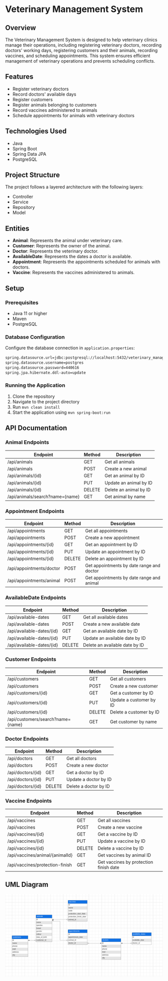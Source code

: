 
# Veterinary Management System

## Overview

The Veterinary Management System is designed to help veterinary clinics manage their operations, including registering veterinary doctors, recording doctors' working days, registering customers and their animals, recording vaccines, and scheduling appointments. This system ensures efficient management of veterinary operations and prevents scheduling conflicts.

## Features

- Register veterinary doctors
- Record doctors' available days
- Register customers
- Register animals belonging to customers
- Record vaccines administered to animals
- Schedule appointments for animals with veterinary doctors

## Technologies Used

- Java
- Spring Boot
- Spring Data JPA
- PostgreSQL

## Project Structure

The project follows a layered architecture with the following layers:
- Controller
- Service
- Repository
- Model

## Entities

- **Animal**: Represents the animal under veterinary care.
- **Customer**: Represents the owner of the animal.
- **Doctor**: Represents the veterinary doctor.
- **AvailableDate**: Represents the dates a doctor is available.
- **Appointment**: Represents the appointments scheduled for animals with doctors.
- **Vaccine**: Represents the vaccines administered to animals.

## Setup

### Prerequisites

- Java 11 or higher
- Maven
- PostgreSQL

### Database Configuration

Configure the database connection in `application.properties`:

```properties
spring.datasource.url=jdbc:postgresql://localhost:5432/veterinary_management_system
spring.datasource.username=postgres
spring.datasource.password=440616
spring.jpa.hibernate.ddl-auto=update
```

### Running the Application

1. Clone the repository
2. Navigate to the project directory
3. Run `mvn clean install`
4. Start the application using `mvn spring-boot:run`

## API Documentation

### Animal Endpoints

| Endpoint                           | Method | Description                    |
|------------------------------------|--------|--------------------------------|
| /api/animals                       | GET    | Get all animals                |
| /api/animals                       | POST   | Create a new animal            |
| /api/animals/{id}                  | GET    | Get an animal by ID            |
| /api/animals/{id}                  | PUT    | Update an animal by ID         |
| /api/animals/{id}                  | DELETE | Delete an animal by ID         |
| /api/animals/search?name={name}    | GET    | Get animal by name             |

### Appointment Endpoints

| Endpoint                           | Method | Description                                |
|------------------------------------|--------|--------------------------------------------|
| /api/appointments                  | GET    | Get all appointments                       |
| /api/appointments                  | POST   | Create a new appointment                   |
| /api/appointments/{id}             | GET    | Get an appointment by ID                   |
| /api/appointments/{id}             | PUT    | Update an appointment by ID                |
| /api/appointments/{id}             | DELETE | Delete an appointment by ID                |
| /api/appointments/doctor           | POST   | Get appointments by date range and doctor  |
| /api/appointments/animal           | POST   | Get appointments by date range and animal  |

### AvailableDate Endpoints

| Endpoint                           | Method | Description                    |
|------------------------------------|--------|--------------------------------|
| /api/available-dates               | GET    | Get all available dates        |
| /api/available-dates               | POST   | Create a new available date    |
| /api/available-dates/{id}          | GET    | Get an available date by ID    |
| /api/available-dates/{id}          | PUT    | Update an available date by ID |
| /api/available-dates/{id}          | DELETE | Delete an available date by ID |

### Customer Endpoints

| Endpoint                           | Method | Description                    |
|------------------------------------|--------|--------------------------------|
| /api/customers                     | GET    | Get all customers              |
| /api/customers                     | POST   | Create a new customer          |
| /api/customers/{id}                | GET    | Get a customer by ID           |
| /api/customers/{id}                | PUT    | Update a customer by ID        |
| /api/customers/{id}                | DELETE | Delete a customer by ID        |
| /api/customers/search?name={name}  | GET    | Get customer by name           |

### Doctor Endpoints

| Endpoint                           | Method | Description                    |
|------------------------------------|--------|--------------------------------|
| /api/doctors                       | GET    | Get all doctors                |
| /api/doctors                       | POST   | Create a new doctor            |
| /api/doctors/{id}                  | GET    | Get a doctor by ID             |
| /api/doctors/{id}                  | PUT    | Update a doctor by ID          |
| /api/doctors/{id}                  | DELETE | Delete a doctor by ID          |

### Vaccine Endpoints

| Endpoint                           | Method | Description                               |
|------------------------------------|--------|-------------------------------------------|
| /api/vaccines                      | GET    | Get all vaccines                          |
| /api/vaccines                      | POST   | Create a new vaccine                      |
| /api/vaccines/{id}                 | GET    | Get a vaccine by ID                       |
| /api/vaccines/{id}                 | PUT    | Update a vaccine by ID                    |
| /api/vaccines/{id}                 | DELETE | Delete a vaccine by ID                    |
| /api/vaccines/animal/{animalId}    | GET    | Get vaccines by animal ID                 |
| /api/vaccines/protection-finish    | GET    | Get vaccines by protection finish date    |

## UML Diagram
![uml_diagram](assets/UML.png)